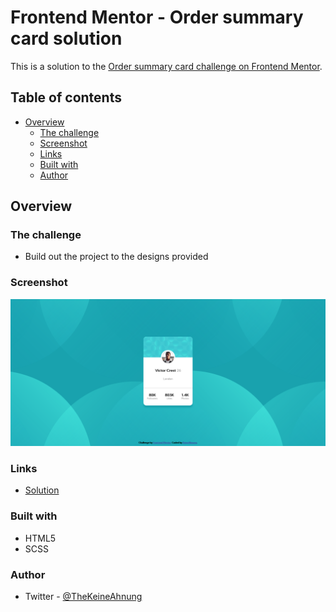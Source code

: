 # Frontend Mentor - Order summary card solution

This is a solution to the [Order summary card challenge on Frontend Mentor](https://www.frontendmentor.io/challenges/order-summary-component-QlPmajDUj).

## Table of contents

- [Overview](#overview)
  - [The challenge](#the-challenge)
  - [Screenshot](#screenshot)
  - [Links](#links)
  - [Built with](#built-with)
  - [Author](#author)

## Overview

### The challenge

- Build out the project to the designs provided

### Screenshot

![Preview picture](./preview.png)

### Links

- [Solution](#)

### Built with

- HTML5
- SCSS

### Author

- Twitter - [@TheKeineAhnung](https://twitter.com/TheKeineAhnung)
